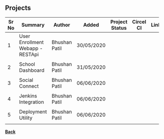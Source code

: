 ## Projects

| **Sr No** | **Summary** | **Author** | **Added** | **Project Status** | **Circel CI** | **Link** |
| ------ | ------ | ------ | ------ | ------ | ------ | ------ |
| 1 | User Enrollment Webapp - RESTApi | Bhushan Patil | 30/05/2020 | <i class="fa fa-check"></i> | <i class="fa fa-check"></i> | [<i class="fa fa-file"></i>](influxdb_grafana)|
|  |  |  |  |  |  |  |
| 2 | School Dashboard | Bhushan Patil | 31/05/2020 | <i class="fa fa-check"></i> | <i class="fa fa-check"></i> | [<i class="fa fa-file"></i>](deno_vs_node)|
|  |  |  |  |  |  |  |
| 3 | Social Connect | Bhushan Patil | 06/06/2020 | <i class="fa fa-pause"></i> | <i class="fa fa-check"></i> | [<i class="fa fa-file"></i>](docker)|
|  |  |  |  |  |  |  |
| 4 | Jenkins Integration | Bhushan Patil | 06/06/2020 | <i class="fa fa-check bg-green"></i> | <i class="fa fa-check"></i> | [<i class="fa fa-file"></i>](docker_kubernetics)|
|  |  |  |  |  |  |  |
| 5 | Deployment Utility | Bhushan Patil | 06/06/2020 | <i class="fa fa-pause"></i> | <i class="fa fa-check"></i> | [<i class="fa fa-file"></i>](docker_kubernetics)|
|  |  |  |  |  |  |  |



[<i class="fa fa-arrow-left"></i> **Back**](/documentation/)
